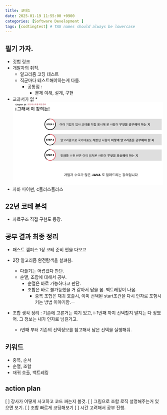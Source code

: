 ```yaml
---
title: 코테1
date: 2025-01-19 11:55:00 +0900
categories: [Software Development ]
tags: [codtingtest] # TAG names should always be lowercase
---
```


## 필기 가자.
* 깃헙 링크
* 개발자의 취직.
  * 알고리즘 코딩 테스트
  * 직군마다 테스트해야하는게 다름.
    * 공통점 :
      * 문제 이해, 설계, 구현
* 교과서가 없
  *
![](assets/img/posts/2025-01-19-12-22-23.png)
* 자바 파이썬, c플러스플러스

## 22년 코테 분석
* 자료구조 직접 구현도 등장.


## 공부 결과 최종 정리
* 패스트 캠퍼스 1장 코테 준비 편을 다보고
* 2장 알고리즘 완전탐색을 살펴봄.
  * 다풀기는 어렵겠다 판단.
  * 순열, 조합에 대해서 공부.
    * 순열은 바로 가능하다고 판단.
    * 조합은 바로 불가능했을 거 같아서 답을 봄. 백트래킹이 나옴.
      * 중복 조합은 재귀 호출시, 이미 선택된 start조건을 다시 인자로 포함시키는 방법 이야기함.ㅡ

* 조합 생각 정리 : 기존에 고른거는 여기 있고, i-1번째 까지 선택할지 말지는 다 정했어. 그 정보는 내가 인자로 넘길거고.
  * i번째 부터 기존의 선택정보를 참고해서 남은 선택을 실행해줘.

## 키워드
* 중복, 순서
* 순열, 조합
* 재귀 호출, 백트레킹


## action plan
[ ] 강사가 어떻게 사고하고 코드 짜는지 볼것.
[ ] 그림으로 조합 로직 설명해주는거 있으면 보기.
[ ] 조합 빠르게 코딩해보기
[ ] 시간 고려해서 공부 진행.
